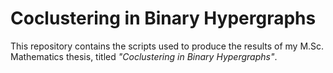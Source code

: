 # Coclustering in Binary Hypergraphs

This repository contains the scripts used to produce the results of my M.Sc. Mathematics thesis, titled *"Coclustering in Binary Hypergraphs"*.
